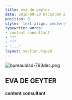 ```yaml
---
title: eva de geyter
date: 2016-09-20 07:53:00 Z
position: 0
style: 'text-align: center;'
typewriter_words:
- content consultant
- "?"
- "!"
- "..."
layout: section.typed
---
```


![bureaublad-793dec.png](/uploads/bureaublad-793dec.png)



## EVA DE GEYTER

#### <span id="typed">content consultant</span>